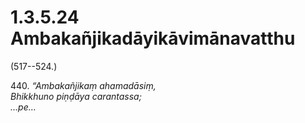 # 1.3.5.24 Ambakañjikadāyikāvimānavatthu

(517--524.)

440\. _“Ambakañjikaṃ ahamadāsiṃ,_  
_Bhikkhuno piṇḍāya carantassa;_  
_…pe…_
